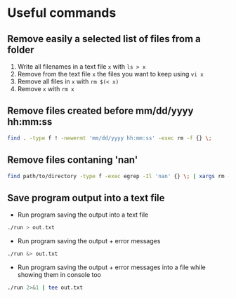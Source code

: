 # Useful commands
## Remove easily a selected list of files from a folder
1. Write all filenames in a text file `x` with `ls > x`
2. Remove from the text file `x` the files you want to keep using `vi x`
3. Remove all files in `x` with `rm $(< x)`
4. Remove `x` with `rm x`

## Remove files created before mm/dd/yyyy hh:mm:ss
```bash
find . -type f ! -newermt 'mm/dd/yyyy hh:mm:ss' -exec rm -f {} \;
```
## Remove files contaning 'nan'
```bash
find path/to/directory -type f -exec egrep -Il 'nan' {} \; | xargs rm -fv
```
## Save program output into a text file
- Run program saving the output into a text file
```bash
./run > out.txt
```
- Run program saving the output + error messages
```bash
./run &> out.txt
```
- Run program saving the output + error messages into a file while showing them in console too
```bash
./run 2>&1 | tee out.txt
```
